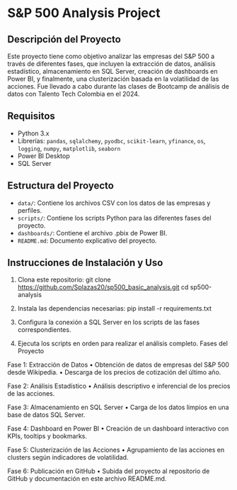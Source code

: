# S&P 500 Analysis Project

## Descripción del Proyecto
Este proyecto tiene como objetivo analizar las empresas del S&P 500 a través de diferentes fases, que incluyen la extracción de datos, análisis estadístico, almacenamiento en SQL Server, creación de dashboards en Power BI, y finalmente, una clusterización basada en la volatilidad de las acciones. Fue llevado a cabo durante las clases de Bootcamp de análisis de datos con Talento Tech Colombia en el 2024. 

## Requisitos
- Python 3.x
- Librerías: `pandas`, `sqlalchemy`, `pyodbc`, `scikit-learn`, `yfinance`, `os`, `logging`, `numpy`, `matplotlib`, `seaborn`
- Power BI Desktop
- SQL Server

## Estructura del Proyecto
- `data/`: Contiene los archivos CSV con los datos de las empresas y perfiles.
- `scripts/`: Contiene los scripts Python para las diferentes fases del proyecto.
- `dashboards/`: Contiene el archivo .pbix de Power BI.
- `README.md`: Documento explicativo del proyecto.

## Instrucciones de Instalación y Uso
1. Clona este repositorio: git clone https://github.com/Splazas20/sp500_basic_analysis.git
cd sp500-analysis

3. Instala las dependencias necesarias: pip install -r requirements.txt

4. Configura la conexión a SQL Server en los scripts de las fases
correspondientes.

5. Ejecuta los scripts en orden para realizar el análisis completo. Fases del Proyecto

Fase 1: Extracción de Datos
• Obtención de datos de empresas del S&P 500 desde Wikipedia.
• Descarga de los precios de cotización del último año.

Fase 2: Análisis Estadístico
• Análisis descriptivo e inferencial de los precios de las acciones.

Fase 3: Almacenamiento en SQL Server
• Carga de los datos limpios en una base de datos SQL Server.

Fase 4: Dashboard en Power BI
• Creación de un dashboard interactivo con KPIs, tooltips y bookmarks.

Fase 5: Clusterización de las Acciones
• Agrupamiento de las acciones en clusters según indicadores de volatilidad.

Fase 6: Publicación en GitHub
• Subida del proyecto al repositorio de GitHub y documentación en este
archivo README.md.
